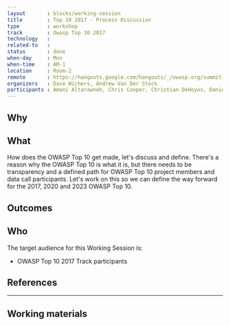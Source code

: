 ```yaml
---
layout       : blocks/working-session
title        : Top 10 2017 - Process Discussion
type         : workshop
track        : Owasp Top 10 2017
technology   :
related-to   :
status       : done
when-day     : Mon
when-time    : AM-1
location     : Room-2
remote       : https://hangouts.google.com/hangouts/_/owasp.org/summit-room-2
organizers   : Dave Wichers, Andrew Van Der Stock
participants : Amani Altarawneh, Chris Cooper, Christian DeHoyos, Daniel Miessler, Erez Yalon, Jason Li, Jonas vanalderweireldt, Kevin Greene, Nuno Loureiro, Sandor Lenart, Tiago Mendo, Tiffany Long, Torsten Gigler, Phil Parker 
---
```


## Why


## What

How does the OWASP Top 10 get made, let's discuss and define. 
There's a reason why the OWASP Top 10 is what it is, but there needs to be transparency and a defined path for OWASP Top 10 project members and data call participants. 
Let's work on this so we can define the way forward for the 2017, 2020 and 2023 OWASP Top 10. 
 
## Outcomes 



## Who

The target audience for this Working Session is:

 - OWASP Top 10 2017 Track participants

## References

--- 

## Working materials


